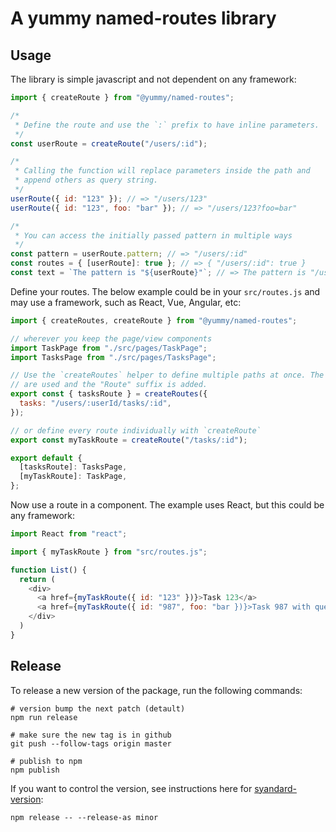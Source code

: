 # A yummy named-routes library

## Usage

The library is simple javascript and not dependent on any framework:

```javascript
import { createRoute } from "@yummy/named-routes";

/*
 * Define the route and use the `:` prefix to have inline parameters.
 */
const userRoute = createRoute("/users/:id");

/*
 * Calling the function will replace parameters inside the path and
 * append others as query string.
 */
userRoute({ id: "123" }); // => "/users/123"
userRoute({ id: "123", foo: "bar" }); // => "/users/123?foo=bar"

/*
 * You can access the initially passed pattern in multiple ways
 */
const pattern = userRoute.pattern; // => "/users/:id"
const routes = { [userRoute]: true }; // => { "/users/:id": true }
const text = `The pattern is "${userRoute}"`; // => The pattern is "/users/:id"
```

Define your routes. The below example could be in your `src/routes.js` and may use a framework, such as React, Vue, Angular, etc:

```javascript
import { createRoutes, createRoute } from "@yummy/named-routes";

// wherever you keep the page/view components
import TaskPage from "./src/pages/TaskPage";
import TasksPage from "./src/pages/TasksPage";

// Use the `createRoutes` helper to define multiple paths at once. The keys
// are used and the "Route" suffix is added.
export const { tasksRoute } = createRoutes({
  tasks: "/users/:userId/tasks/:id",
});

// or define every route individually with `createRoute`
export const myTaskRoute = createRoute("/tasks/:id");

export default {
  [tasksRoute]: TasksPage,
  [myTaskRoute]: TaskPage,
};
```

Now use a route in a component. The example uses React, but this could be any framework:

```javascript
import React from "react";

import { myTaskRoute } from "src/routes.js";

function List() {
  return (
    <div>
      <a href={myTaskRoute({ id: "123" })}>Task 123</a>
      <a href={myTaskRoute({ id: "987", foo: "bar })}>Task 987 with query string</a>
    </div>
  )
}

```

## Release

To release a new version of the package, run the following commands:

```
# version bump the next patch (detault)
npm run release

# make sure the new tag is in github
git push --follow-tags origin master

# publish to npm
npm publish

```

If you want to control the version, see instructions here for [syandard-version](https://www.npmjs.com/package/standard-version):

```
npm release -- --release-as minor
```

